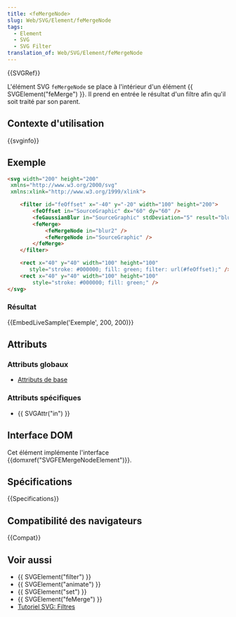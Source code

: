 ```yaml
---
title: <feMergeNode>
slug: Web/SVG/Element/feMergeNode
tags:
  - Element
  - SVG
  - SVG Filter
translation_of: Web/SVG/Element/feMergeNode
---
```

{{SVGRef}}

L'élément SVG `feMergeNode` se place à l'intérieur d'un élément {{ SVGElement("feMerge") }}. Il prend en entrée le résultat d'un filtre afin qu'il soit traité par son parent.

## Contexte d'utilisation

{{svginfo}}

## Exemple

```html
<svg width="200" height="200"
 xmlns="http://www.w3.org/2000/svg"
 xmlns:xlink="http://www.w3.org/1999/xlink">

    <filter id="feOffset" x="-40" y="-20" width="100" height="200">
        <feOffset in="SourceGraphic" dx="60" dy="60" />
        <feGaussianBlur in="SourceGraphic" stdDeviation="5" result="blur2" />
        <feMerge>
            <feMergeNode in="blur2" />
            <feMergeNode in="SourceGraphic" />
        </feMerge>
    </filter>

    <rect x="40" y="40" width="100" height="100"
       style="stroke: #000000; fill: green; filter: url(#feOffset);" />
    <rect x="40" y="40" width="100" height="100"
        style="stroke: #000000; fill: green;" />
</svg>
```

### Résultat

{{EmbedLiveSample('Exemple', 200, 200)}}

## Attributs

### Attributs globaux

- [Attributs de base](/fr/docs/Web/SVG/Attribute#Attributs_de_base)

### Attributs spécifiques

- {{ SVGAttr("in") }}

## Interface DOM

Cet élément implémente l'interface {{domxref("SVGFEMergeNodeElement")}}.

## Spécifications

{{Specifications}}

## Compatibilité des navigateurs

{{Compat}}

## Voir aussi

- {{ SVGElement("filter") }}
- {{ SVGElement("animate") }}
- {{ SVGElement("set") }}
- {{ SVGElement("feMerge") }}
- [Tutoriel SVG: Filtres](/fr/docs/Web/SVG/Tutoriel/filtres)
